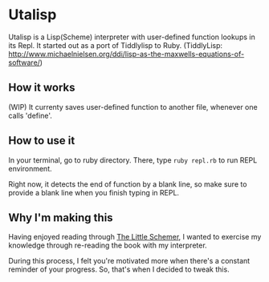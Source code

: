 # Utalisp
Utalisp is a Lisp(Scheme) interpreter with user-defined function lookups in its Repl.
It started out as a port of Tiddlylisp to Ruby. (TiddlyLisp: http://www.michaelnielsen.org/ddi/lisp-as-the-maxwells-equations-of-software/)

## How it works
(WIP)
It currenty saves user-defined function to another file, whenever one calls 'define'.

## How to use it
In your terminal, go to ruby directory. There, type `ruby repl.rb` to run REPL environment.

Right now, it detects the end of function by a blank line, so make sure to provide a blank line when you finish typing in REPL.

## Why I'm making this
Having enjoyed reading through [The Little Schemer](http://mitpress.mit.edu/books/little-schemer), I wanted to exercise my knowledge through re-reading the book with my interpreter.

During this process, I felt you're motivated more when there's a constant reminder of your progress. So, that's when I decided to tweak this.
